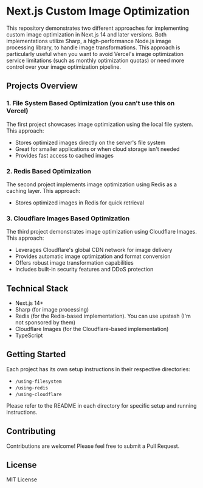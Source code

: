 # Next.js Custom Image Optimization

This repository demonstrates two different approaches for implementing custom image optimization in Next.js 14 and later versions. Both implementations utilize Sharp, a high-performance Node.js image processing library, to handle image transformations. This approach is particularly useful when you want to avoid Vercel's image optimization service limitations (such as monthly optimization quotas) or need more control over your image optimization pipeline.

## Projects Overview

### 1. File System Based Optimization (you can't use this on Vercel)
The first project showcases image optimization using the local file system. This approach:
- Stores optimized images directly on the server's file system
- Great for smaller applications or when cloud storage isn't needed
- Provides fast access to cached images

### 2. Redis Based Optimization
The second project implements image optimization using Redis as a caching layer. This approach:
- Stores optimized images in Redis for quick retrieval

### 3. Cloudflare Images Based Optimization
The third project demonstrates image optimization using Cloudflare Images. This approach:
- Leverages Cloudflare's global CDN network for image delivery
- Provides automatic image optimization and format conversion
- Offers robust image transformation capabilities
- Includes built-in security features and DDoS protection

## Technical Stack
- Next.js 14+
- Sharp (for image processing)
- Redis (for the Redis-based implementation). You can use upstash (I'm not sponsored by them)
- Cloudflare Images (for the Cloudflare-based implementation)
- TypeScript

## Getting Started

Each project has its own setup instructions in their respective directories:
- `/using-filesystem`
- `/using-redis`
- `/using-cloudflare`

Please refer to the README in each directory for specific setup and running instructions.

## Contributing

Contributions are welcome! Please feel free to submit a Pull Request.

## License

MIT License